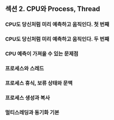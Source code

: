 ## 섹션 2. CPU와 Process, Thread

### CPU도 당신처럼 미리 예측하고 움직인다. 첫 번째

### CPU도 당신처럼 미리 예측하고 움직인다. 두 번째

### CPU 예측이 가져올 수 있는 문제점

### 프로세스와 스레드

### 프로세스 휴식, 보류 상태와 문맥

### 프로세스 생성과 복사

### 멀티스레딩과 동기화 기본
